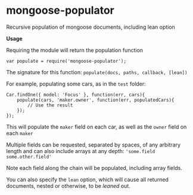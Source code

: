 mongoose-populator
==================

Recursive population of mongoose documents, including lean option

**Usage**

Requiring the module will return the population function

`var populate = require('mongoose-populator');`

The signature for this function: `populate(docs, paths, callback, [lean])`

For example, populating some cars, as in the `test` folder:

```
Car.findOne({ model: 'Focus' }, function(err, cars){
    populate(cars, 'maker.owner', function(err, populatedCars){
        // Use the result
    });
});
```

This will populate the `maker` field on each car, as well as the `owner` field on each `maker`

Multiple fields can be requested, separated by spaces, of any arbitrary length and can also include arrays at any depth: `'some.field some.other.field'`

Note each field along the chain will be populated, including array fields.

You can also specify the `lean` option, which will cause all returned documents, nested or otherwise, to be *leaned* out.